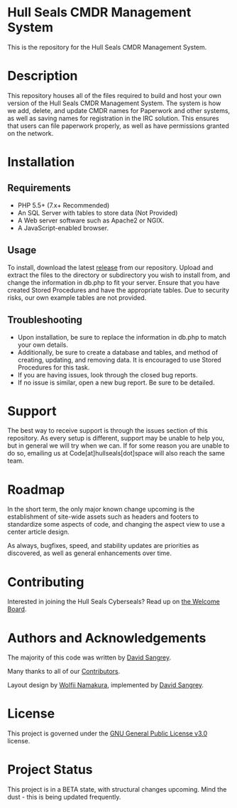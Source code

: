 # Hull Seals CMDR Management System
This is the repository for the Hull Seals CMDR Management System.

# Description
This repository houses all of the files required to build and host your own version of the Hull Seals CMDR Management System. The system is how we add, delete, and update CMDR names for Paperwork and other systems, as well as saving names for registration in the IRC solution. This ensures that users can file paperwork properly, as well as have permissions granted on the network.

# Installation

## Requirements
- PHP 5.5+ (7.x+ Recommended)
- An SQL Server with tables to store data (Not Provided)
- A Web server software such as Apache2 or NGIX.
- A JavaScript-enabled browser.

## Usage
To install, download the latest [release](https://gitlab.com/hull-seals-cyberseals/code/cmdr-management/tags) from our repository. Upload and extract the files to the directory or subdirectory you wish to install from, and change the information in db.php to fit your server. Ensure that you have created Stored Procedures and have the appropriate tables. Due to security risks, our own example tables are not provided.

## Troubleshooting
- Upon installation, be sure to replace the information in db.php to match your own details.
- Additionally, be sure to create a database and tables, and method of creating, updating, and removing data. It is encouraged to use Stored Procedures for this task.
- If you are having issues, look through the closed bug reports.
- If no issue is similar, open a new bug report. Be sure to be detailed.

# Support
The best way to receive support is through the issues section of this repository. As every setup is different, support may be unable to help you, but in general we will try when we can.
If for some reason you are unable to do so, emailing us at Code[at]hullseals[dot]space will also reach the same team.

# Roadmap
In the short term, the only major known change upcoming is the establishment of site-wide assets such as headers and footers to standardize some aspects of code, and changing the aspect view to use a center article design.

As always, bugfixes, speed, and stability updates are priorities as discovered, as well as general enhancements over time.

# Contributing
Interested in joining the Hull Seals Cyberseals? Read up on [the Welcome Board](https://gitlab.com/hull-seals-cyberseals/welcome-to-the-hull-seals-devops-board).

# Authors and Acknowledgements
The majority of this code was written by [David Sangrey](https://gitlab.com/Rixxan).

Many thanks to all of our [Contributors](https://gitlab.com/hull-seals-cyberseals/welcome-to-the-hull-seals-devops-board/blob/master/CONTRIBUTORS.md).

Layout design by [Wolfii Namakura](https://gitlab.com/wolfii1), implemented by [David Sangrey](https://gitlab.com/Rixxan).

# License
This project is governed under the [GNU General Public License v3.0](LICENSE) license.

# Project Status
This project is in a BETA state, with structural changes upcoming. Mind the dust - this is being updated frequently.
